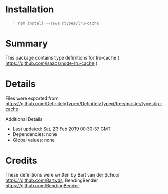 # Installation
> `npm install --save @types/lru-cache`

# Summary
This package contains type definitions for lru-cache ( https://github.com/isaacs/node-lru-cache ).

# Details
Files were exported from https://github.com/DefinitelyTyped/DefinitelyTyped/tree/master/types/lru-cache

Additional Details
 * Last updated: Sat, 23 Feb 2019 00:30:37 GMT
 * Dependencies: none
 * Global values: none

# Credits
These definitions were written by Bart van der Schoor <https://github.com/Bartvds>, BendingBender <https://github.com/BendingBender>.
